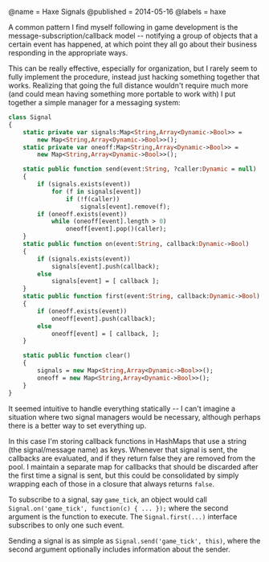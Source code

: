 @name = Haxe Signals
@published = 2014-05-16
@labels = haxe

A common pattern I find myself following in game development is the message-subscription/callback model -- notifying a group of objects that a certain event has happened, at which point they all go about their business responding in the appropriate ways.

This can be really effective, especially for organization, but I rarely seem to fully implement the procedure, instead just hacking something together that works. Realizing that going the full distance wouldn't require much more (and could mean having something more portable to work with) I put together a simple manager for a messaging system:

```haxe
class Signal
{
    static private var signals:Map<String,Array<Dynamic->Bool>> =
        new Map<String,Array<Dynamic->Bool>>();
    static private var oneoff:Map<String,Array<Dynamic->Bool>> =
        new Map<String,Array<Dynamic->Bool>>();

    static public function send(event:String, ?caller:Dynamic = null)
    {
        if (signals.exists(event))
            for (f in signals[event])
                if (!f(caller))
                    signals[event].remove(f);
        if (oneoff.exists(event))
            while (oneoff[event].length > 0)
                oneoff[event].pop()(caller);
    }
    static public function on(event:String, callback:Dynamic->Bool)
    {
        if (signals.exists(event))
            signals[event].push(callback);
        else
            signals[event] = [ callback ];
    }
    static public function first(event:String, callback:Dynamic->Bool)
    {
        if (oneoff.exists(event))
            oneoff[event].push(callback);
        else
            oneoff[event] = [ callback, ];
    }

    static public function clear()
    {
        signals = new Map<String,Array<Dynamic->Bool>>();
        oneoff = new Map<String,Array<Dynamic->Bool>>();
    }
}
```

It seemed intuitive to handle everything statically -- I can't imagine a situation where two signal managers would be necessary, although perhaps there is a better way to set everything up.

In this case I'm storing callback functions in HashMaps that use a string (the signal/message name) as keys. Whenever that signal is sent, the callbacks are evaluated, and if they return false they are removed from the pool. I maintain a separate map for callbacks that should be discarded after the first time a signal is sent, but this could be consolidated by simply wrapping each of those in a closure that always returns `false`.

To subscribe to a signal, say `game_tick`, an object would call `Signal.on('game_tick', function(c) { ... });` where the second argument is the function to execute. The `Signal.first(...)` interface subscribes to only one such event.

Sending a signal is as simple as `Signal.send('game_tick', this)`, where the second argument optionally includes information about the sender.
